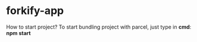 # forkify-app

How to start project?
To start bundling project with parcel, just type in **cmd**:
**npm start**
